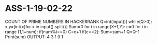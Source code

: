 # ASS-1-19-02-22
COUNT OF PRIME NUMBERS IN HACKERRANK
Q=int(input())
while(Q>0):
      x,y=[int(x)for x in input().split()]
      Sum=0
      for i in range(X+1,Y): 
                c=0
 for i in range (1,1+num):
                 if(num%i==0)
                 C=c+1
     if(c==2):
            Sum=sum+1
            Q=Q-1
Print(sum)
OUTPUT:
4
3
1
0
1

